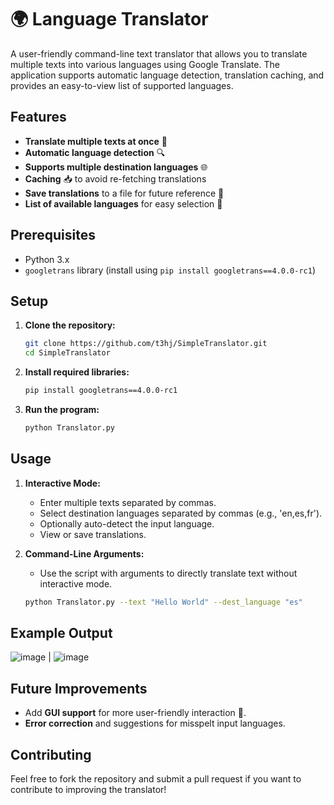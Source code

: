 # 🌍 Language Translator

A user-friendly command-line text translator that allows you to translate multiple texts into various languages using Google Translate. The application supports automatic language detection, translation caching, and provides an easy-to-view list of supported languages.

## Features

- **Translate multiple texts at once** 📝
- **Automatic language detection** 🔍
- **Supports multiple destination languages** 🌐
- **Caching** 📥 to avoid re-fetching translations
- **Save translations** to a file for future reference 💾
- **List of available languages** for easy selection 📜

## Prerequisites

- Python 3.x
- `googletrans` library (install using `pip install googletrans==4.0.0-rc1`)

## Setup

1. **Clone the repository:**
   ```bash
   git clone https://github.com/t3hj/SimpleTranslator.git
   cd SimpleTranslator
   ```

2. **Install required libraries:**
   ```bash
   pip install googletrans==4.0.0-rc1
   ```

3. **Run the program:**
   ```bash
   python Translator.py
   ```

## Usage

1. **Interactive Mode:**
   - Enter multiple texts separated by commas.
   - Select destination languages separated by commas (e.g., 'en,es,fr').
   - Optionally auto-detect the input language.
   - View or save translations.

2. **Command-Line Arguments:**
   - Use the script with arguments to directly translate text without interactive mode.
   ```bash
   python Translator.py --text "Hello World" --dest_language "es"
   ```

## Example Output

![image](https://github.com/user-attachments/assets/88d8619b-a3ab-48d8-bb5d-007d599b9229) | ![image](https://github.com/user-attachments/assets/b406e182-fa43-43a1-ae3f-3107ccc3a9cc)



## Future Improvements

- Add **GUI support** for more user-friendly interaction 🎨.
- **Error correction** and suggestions for misspelt input languages.

## Contributing

Feel free to fork the repository and submit a pull request if you want to contribute to improving the translator!
